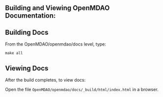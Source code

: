 Building and Viewing OpenMDAO Documentation:
--------------------------------------------

Building Docs
-------------

From the OpenMDAO/openmdao/docs level, type:

`make all`


Viewing Docs
------------

After the build completes, to view docs:

Open the file `OpenMDAO/openmdao/docs/_build/html/index.html` in a browser.
